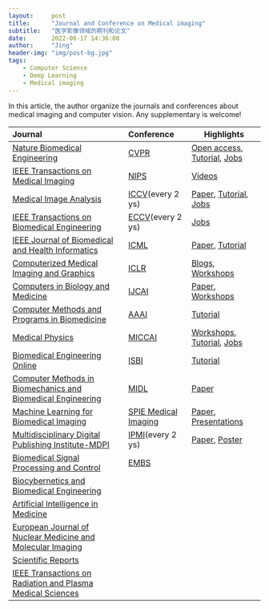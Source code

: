 ```yaml
---
layout:     post
title:      "Journal and Conference on Medical imaging"
subtitle:   "医学影像领域的期刊和论文"
date:       2022-06-17 14:36:00
author:     "Jing"
header-img: "img/post-bg.jpg"
tags:
    - Computer Science
    - Deep Learning
    - Medical imaging
---
```



In this article, the author organize the journals and conferences about medical imaging and computer vision. Any supplementary is welcome!

| Journal | Conference  |Highlights|
| :----  | :----  | ---- | 
|[Nature Biomedical Engineering](https://www.nature.com/natbiomedeng/) |  [CVPR](https://www.thecvf.com/)      |[Open access](https://openaccess.thecvf.com/menu), [Tutorial](https://cvpr2022.thecvf.com/tutorial-list), [Jobs](https://cvpr2022.thecvf.com/jobs) |
|[IEEE Transactions on Medical Imaging](https://ieeexplore.ieee.org/xpl/RecentIssue.jsp?punumber=42) | [NIPS](https://nips.cc/)        |[Videos](https://videos.neurips.cc/)|
|[Medical Image Analysis](https://www.journals.elsevier.com/medical-image-analysis)|[ICCV](https://iccv2021.thecvf.com/overview)(every 2 ys)|[Paper](https://iccv2021.thecvf.com/papers-visualizations?filter=titles), [Tutorial](https://iccv2021.thecvf.com/node/45), [Jobs](https://iccv2021.thecvf.com/jobs)|
|[IEEE Transactions on Biomedical Engineering](https://ieeexplore.ieee.org/xpl/RecentIssue.jsp?punumber=10)|[ECCV](https://eccv2022.ecva.net/)(every 2 ys)|[Jobs](https://eccv2022.ecva.net/jobs/)|
|[IEEE Journal of Biomedical and Health Informatics](https://www.embs.org/jbhi/)|[ICML](https://icml.cc/Conferences/2022)|[Paper](https://icml.cc/Conferences/2022/AcceptedPapersInitial), [Tutorial](https://icml.cc/Conferences/2022/Schedule?type=Tutorial)|
|[Computerized Medical Imaging and Graphics](https://www.sciencedirect.com/journal/computerized-medical-imaging-and-graphics)|[ICLR](https://iclr.cc/)|[Blogs](https://iclr-blog-track.github.io/), [Workshops](https://iclr.cc/virtual/2022/events/workshop)|
|[Computers in Biology and Medicine](https://www.sciencedirect.com/journal/computers-in-biology-and-medicine)|[IJCAI](https://www.ijcai.org/past_conferences)|[Paper](https://ijcai-21.org/program-main-track/), [Workshops](https://ijcai-21.org/workshops/)|
|[Computer Methods and Programs in Biomedicine](https://www.journals.elsevier.com/computer-methods-and-programs-in-biomedicine)|[AAAI](https://aaai.org/Conferences/AAAI-22/)|[Tutorial](https://aaai.org/Conferences/AAAI-22/aaai22tutorials/)|
|[Medical Physics](https://aapm.onlinelibrary.wiley.com/journal/24734209)|[MICCAI](http://www.miccai.org/)|[Workshops](https://conferences.miccai.org/2022/en/MICCAI2022-WORKSHOPS.html), [Tutorial](https://conferences.miccai.org/2022/en/MICCAI2022-TUTORIALS.html), [Jobs](http://www.miccai.org/job-board/)|
|[Biomedical Engineering Online](https://biomedical-engineering-online.biomedcentral.com/)|[ISBI](https://biomedicalimaging.org/2022/)|[Tutorial](https://biomedicalimaging.org/2022/tutorials/)|
|[Computer Methods in Biomechanics and Biomedical Engineering](https://www.tandfonline.com/journals/gcmb20)|[MIDL](https://www.midl.io/)|[Paper](https://2022.midl.io/orals.html)|
|[Machine Learning for Biomedical Imaging](https://www.melba-journal.org/)|[SPIE Medical Imaging](https://spie.org/)|[Paper](https://www.spiedigitallibrary.org/conference-proceedings-of-spie/browse/SPIE-Medical-Imaging/2022?webSyncID=47b2cbc5-4c5e-d83e-236b-3496633be23c&sessionGUID=d9c6c446-291c-5283-dcb1-18cc0bcd562e&_ga=2.112407559.2011702394.1655747257-1863397903.1655747257&cm_mc_uid=68212891915016557472566&cm_mc_sid_50300000=96110961655747256664&SSO=1), [Presentations](https://www.spiedigitallibrary.org/conference-presentations)|
|[Multidisciplinary Digital Publishing Institute-MDPI](https://www.mdpi.com/)|[IPMI](http://ipmi2021.org/past-ipmis/)(every 2 ys)|[Paper](https://link.springer.com/conference/ipmi), [Poster](https://ipmi2021.org/poster-groups/)|
|[Biomedical Signal Processing and Control](https://www.sciencedirect.com/journal/biomedical-signal-processing-and-control)|[EMBS](https://embc.embs.org/2022/)||
|[Biocybernetics and Biomedical Engineering](https://www.sciencedirect.com/journal/biocybernetics-and-biomedical-engineering)|||
|[Artificial Intelligence in Medicine](https://www.sciencedirect.com/journal/artificial-intelligence-in-medicine)|||
|[European Journal of Nuclear Medicine and Molecular Imaging](https://www.springer.com/journal/259)|||
|[Scientific Reports](https://www.nature.com/srep/)|||
|[IEEE Transactions on Radiation and Plasma Medical Sciences](https://ieeexplore.ieee.org/xpl/RecentIssue.jsp?punumber=7433213)|||

